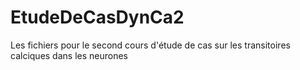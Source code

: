 # EtudeDeCasDynCa2
Les fichiers pour le second cours d'étude de cas sur les transitoires calciques dans les neurones

